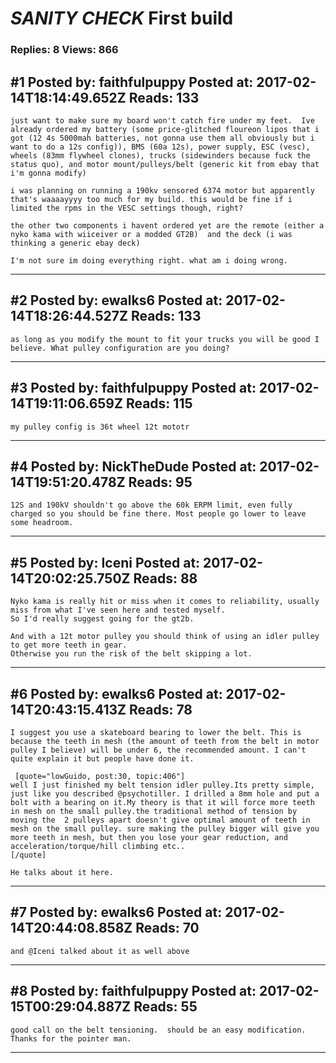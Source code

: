 # *SANITY CHECK* First build

### Replies: 8 Views: 866

## \#1 Posted by: faithfulpuppy Posted at: 2017-02-14T18:14:49.652Z Reads: 133

```
just want to make sure my board won't catch fire under my feet.  Ive already ordered my battery (some price-glitched floureon lipos that i got (12 4s 5000mah batteries, not gonna use them all obviously but i want to do a 12s config)), BMS (60a 12s), power supply, ESC (vesc), wheels (83mm flywheel clones), trucks (sidewinders because fuck the status quo), and motor mount/pulleys/belt (generic kit from ebay that i'm gonna modify)

i was planning on running a 190kv sensored 6374 motor but apparently that's waaaayyyy too much for my build. this would be fine if i limited the rpms in the VESC settings though, right?

the other two components i havent ordered yet are the remote (either a nyko kama with wiiceiver or a modded GT2B)  and the deck (i was thinking a generic ebay deck)

I'm not sure im doing everything right. what am i doing wrong.
```

---
## \#2 Posted by: ewalks6 Posted at: 2017-02-14T18:26:44.527Z Reads: 133

```
as long as you modify the mount to fit your trucks you will be good I believe. What pulley configuration are you doing?
```

---
## \#3 Posted by: faithfulpuppy Posted at: 2017-02-14T19:11:06.659Z Reads: 115

```
my pulley config is 36t wheel 12t mototr
```

---
## \#4 Posted by: NickTheDude Posted at: 2017-02-14T19:51:20.478Z Reads: 95

```
12S and 190kV shouldn't go above the 60k ERPM limit, even fully charged so you should be fine there. Most people go lower to leave some headroom.
```

---
## \#5 Posted by: Iceni Posted at: 2017-02-14T20:02:25.750Z Reads: 88

```
Nyko kama is really hit or miss when it comes to reliability, usually miss from what I've seen here and tested myself.
So I'd really suggest going for the gt2b.

And with a 12t motor pulley you should think of using an idler pulley to get more teeth in gear.
Otherwise you run the risk of the belt skipping a lot.
```

---
## \#6 Posted by: ewalks6 Posted at: 2017-02-14T20:43:15.413Z Reads: 78

```
I suggest you use a skateboard bearing to lower the belt. This is because the teeth in mesh (the amount of teeth from the belt in motor pulley I believe) will be under 6, the recommended amount. I can't quite explain it but people have done it.

 [quote="lowGuido, post:30, topic:406"]
well I just finished my belt tension idler pulley.Its pretty simple, just like you described @psychotiller. I drilled a 8mm hole and put a bolt with a bearing on it.My theory is that it will force more teeth in mesh on the small pulley.the traditional method of tension by moving the  2 pulleys apart doesn't give optimal amount of teeth in mesh on the small pulley. sure making the pulley bigger will give you more teeth in mesh, but then you lose your gear reduction, and acceleration/torque/hill climbing etc..
[/quote]

He talks about it here.
```

---
## \#7 Posted by: ewalks6 Posted at: 2017-02-14T20:44:08.858Z Reads: 70

```
and @Iceni talked about it as well above
```

---
## \#8 Posted by: faithfulpuppy Posted at: 2017-02-15T00:29:04.887Z Reads: 55

```
good call on the belt tensioning.  should be an easy modification.  Thanks for the pointer man.
```

---
